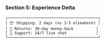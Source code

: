### **Section 5: Experience Delta**

```
┌────────────────────────────────────────┐
│ 📦 Shipping: 2 days (vs 3-5 elsewhere) │
│ 🔄 Returns: 30-day money-back          │
│ 💬 Support: 24/7 live chat             │
└────────────────────────────────────────┘
```
